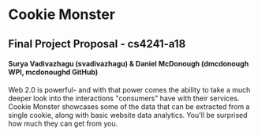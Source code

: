 # Cookie Monster
## Final Project Proposal - cs4241-a18
#### Surya Vadivazhagu (svadivazhagu) & Daniel McDonough (dmcdonough WPI, mcdonoughd GitHub)

Web 2.0 is powerful- and with that power comes the ability to take a much deeper look into the interactions "consumers" have with their services. Cookie Monster showcases some of the data that can be extracted from a single cookie, along with basic website data analytics. You'll be surprised how much they can get from you.
